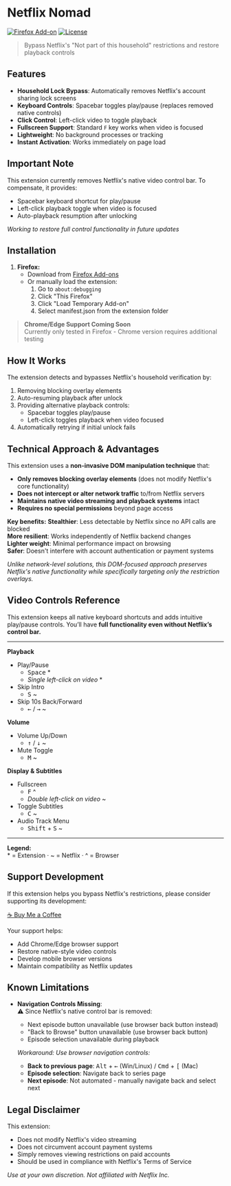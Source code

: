 # Netflix Nomad

[![Firefox Add-on](https://img.shields.io/amo/v/netflix-nomad?label=Firefox)](https://addons.mozilla.org/firefox/addon/netflix-nomad/)
[![License](https://img.shields.io/badge/License-MIT-green.svg)](https://opensource.org/licenses/MIT)

> Bypass Netflix's "Not part of this household" restrictions and restore playback controls

## Features
- **Household Lock Bypass**: Automatically removes Netflix's account sharing lock screens
- **Keyboard Controls**: Spacebar toggles play/pause (replaces removed native controls)
- **Click Control**: Left-click video to toggle playback
- **Fullscreen Support**: Standard `F` key works when video is focused
- **Lightweight**: No background processes or tracking
- **Instant Activation**: Works immediately on page load

## Important Note
This extension currently removes Netflix's native video control bar. To compensate, it provides:
- Spacebar keyboard shortcut for play/pause
- Left-click playback toggle when video is focused
- Auto-playback resumption after unlocking

*Working to restore full control functionality in future updates*

## Installation
1. **Firefox:**
   - Download from [Firefox Add-ons](https://addons.mozilla.org/firefox/addon/netflix-nomad/)
   - Or manually load the extension:
     1. Go to `about:debugging`
     2. Click "This Firefox"
     3. Click "Load Temporary Add-on"
     4. Select manifest.json from the extension folder

> **Chrome/Edge Support Coming Soon**  
> Currently only tested in Firefox - Chrome version requires additional testing

## How It Works
The extension detects and bypasses Netflix's household verification by:
1. Removing blocking overlay elements
2. Auto-resuming playback after unlock
3. Providing alternative playback controls:
   - Spacebar toggles play/pause
   - Left-click toggles playback when video focused
4. Automatically retrying if initial unlock fails

## Technical Approach & Advantages
This extension uses a **non-invasive DOM manipulation technique** that:
- **Only removes blocking overlay elements** (does not modify Netflix's core functionality)
- **Does not intercept or alter network traffic** to/from Netflix servers
- **Maintains native video streaming and playback systems** intact
- **Requires no special permissions** beyond page access

**Key benefits:**
**Stealthier**: Less detectable by Netflix since no API calls are blocked  
**More resilient**: Works independently of Netflix backend changes  
**Lighter weight**: Minimal performance impact on browsing  
**Safer**: Doesn't interfere with account authentication or payment systems  

*Unlike network-level solutions, this DOM-focused approach preserves Netflix's native functionality while specifically targeting only the restriction overlays.*

## Video Controls Reference  

This extension keeps all native keyboard shortcuts and adds intuitive play/pause controls. You’ll have **full functionality even without Netflix’s control bar.**

---

**Playback**
- Play/Pause
  - <kbd>Space</kbd> *
  - *Single left-click on video* *
- Skip Intro
  - <kbd>S</kbd> ~
- Skip 10s Back/Forward
  - <kbd>←</kbd> / <kbd>→</kbd> ~

**Volume**
- Volume Up/Down
  - <kbd>↑</kbd> / <kbd>↓</kbd> ~
- Mute Toggle
  - <kbd>M</kbd> ~  

**Display & Subtitles**
- Fullscreen
  - <kbd>F</kbd> ^
  - *Double left-click on video* ~
- Toggle Subtitles
  - <kbd>C</kbd> ~
- Audio Track Menu
  - <kbd>Shift</kbd> + <kbd>S</kbd> ~

---

**Legend:**  
&#8291;* = Extension · ~ = Netflix · ^ = Browser
  
## Support Development
If this extension helps you bypass Netflix's restrictions, please consider supporting its development:

[☕ Buy Me a Coffee](https://www.buymeacoffee.com/yourprofile)

Your support helps:
- Add Chrome/Edge browser support
- Restore native-style video controls
- Develop mobile browser versions
- Maintain compatibility as Netflix updates

## Known Limitations

- **Navigation Controls Missing**:  
  ⚠️ Since Netflix's native control bar is removed:
  - Next episode button unavailable (use browser back button instead)
  - "Back to Browse" button unavailable (use browser back button)
  - Episode selection unavailable during playback
  
  *Workaround: Use browser navigation controls:*
  - **Back to previous page**: <kbd>Alt</kbd> + <kbd>←</kbd> (Win/Linux) / <kbd>Cmd</kbd> + <kbd>[</kbd> (Mac)
  - **Episode selection**: Navigate back to series page
  - **Next episode**: Not automated - manually navigate back and select next

## Legal Disclaimer
This extension:
- Does not modify Netflix's video streaming
- Does not circumvent account payment systems
- Simply removes viewing restrictions on paid accounts
- Should be used in compliance with Netflix's Terms of Service

*Use at your own discretion. Not affiliated with Netflix Inc.*
